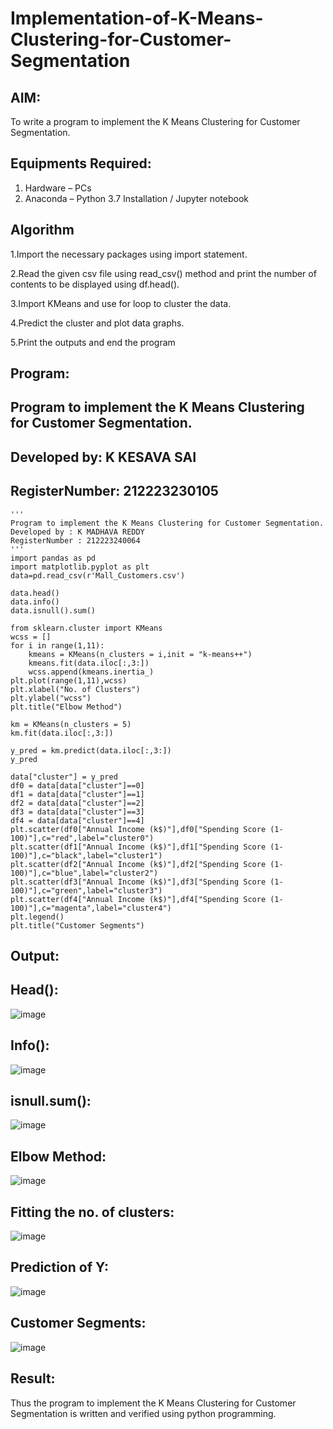 # Implementation-of-K-Means-Clustering-for-Customer-Segmentation

## AIM:
To write a program to implement the K Means Clustering for Customer Segmentation.

## Equipments Required:
1. Hardware – PCs
2. Anaconda – Python 3.7 Installation / Jupyter notebook

## Algorithm
1.Import the necessary packages using import statement.

2.Read the given csv file using read_csv() method and print the number of contents to be displayed using df.head().

3.Import KMeans and use for loop to cluster the data.

4.Predict the cluster and plot data graphs.

5.Print the outputs and end the program
## Program:
## Program to implement the K Means Clustering for Customer Segmentation.
## Developed by: K KESAVA SAI
## RegisterNumber: 212223230105 
```PY
'''
Program to implement the K Means Clustering for Customer Segmentation.
Developed by : K MADHAVA REDDY
RegisterNumber : 212223240064  
'''
import pandas as pd
import matplotlib.pyplot as plt
data=pd.read_csv(r'Mall_Customers.csv')

data.head()
data.info()
data.isnull().sum()

from sklearn.cluster import KMeans
wcss = []
for i in range(1,11):
    kmeans = KMeans(n_clusters = i,init = "k-means++")
    kmeans.fit(data.iloc[:,3:])
    wcss.append(kmeans.inertia_)
plt.plot(range(1,11),wcss)
plt.xlabel("No. of Clusters")
plt.ylabel("wcss")
plt.title("Elbow Method")

km = KMeans(n_clusters = 5)
km.fit(data.iloc[:,3:])

y_pred = km.predict(data.iloc[:,3:])
y_pred

data["cluster"] = y_pred
df0 = data[data["cluster"]==0]
df1 = data[data["cluster"]==1]
df2 = data[data["cluster"]==2]
df3 = data[data["cluster"]==3]
df4 = data[data["cluster"]==4]
plt.scatter(df0["Annual Income (k$)"],df0["Spending Score (1-100)"],c="red",label="cluster0")
plt.scatter(df1["Annual Income (k$)"],df1["Spending Score (1-100)"],c="black",label="cluster1")
plt.scatter(df2["Annual Income (k$)"],df2["Spending Score (1-100)"],c="blue",label="cluster2")
plt.scatter(df3["Annual Income (k$)"],df3["Spending Score (1-100)"],c="green",label="cluster3")
plt.scatter(df4["Annual Income (k$)"],df4["Spending Score (1-100)"],c="magenta",label="cluster4")
plt.legend()
plt.title("Customer Segments")
```

## Output:
## Head():
![image](https://github.com/Kesavasai20/Implementation-of-K-Means-Clustering-for-Customer-Segmentation/assets/138849303/0f48d1f9-eab8-4df1-b9c7-ffec24313325)
## Info():
![image](https://github.com/Kesavasai20/Implementation-of-K-Means-Clustering-for-Customer-Segmentation/assets/138849303/2bf4ff7b-953e-4cf0-9e1d-0a57a3ac2282)
## isnull.sum():
![image](https://github.com/Kesavasai20/Implementation-of-K-Means-Clustering-for-Customer-Segmentation/assets/138849303/ee0a12f6-43a2-43bb-9ec0-7f1d8f6c3383)
## Elbow Method:
![image](https://github.com/Kesavasai20/Implementation-of-K-Means-Clustering-for-Customer-Segmentation/assets/138849303/4bb99fac-c856-48f3-b822-ffcdf92ba1e1)
## Fitting the no. of clusters:
![image](https://github.com/Kesavasai20/Implementation-of-K-Means-Clustering-for-Customer-Segmentation/assets/138849303/78c9faf7-cdd3-4980-bc7c-c72942c027fc)
## Prediction of Y:
![image](https://github.com/Kesavasai20/Implementation-of-K-Means-Clustering-for-Customer-Segmentation/assets/138849303/5a6a2722-834e-4212-994d-5751a3c1432c)
## Customer Segments:
![image](https://github.com/Kesavasai20/Implementation-of-K-Means-Clustering-for-Customer-Segmentation/assets/138849303/d8cbb81e-2623-4337-88ea-43ea67662e00)


## Result:
Thus the program to implement the K Means Clustering for Customer Segmentation is written and verified using python programming.
